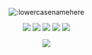 
<p align="center"><img src="https://count.getloli.com/get/@:lowercasenamehere" alt=":lowercasenamehere" /></p>



<p align="center">
  <a href="https://github.com/lowercasenamehere"><img src="https://img.shields.io/badge/python-3670A0?style=for-the-badge&logo=python&logoColor=ffdd54"></a>
  <a href="https://github.com/lowercasenamehere"><img src="https://img.shields.io/badge/javascript-%23323330.svg?style=for-the-badge&logo=javascript&logoColor=%23F7DF1E"></a>
  <a href="https://github.com/lowercasenamehere"><img src="https://img.shields.io/badge/typescript-%23007ACC.svg?style=for-the-badge&logo=typescript&logoColor=white"></a>
  <a href="https://github.com/lowercasenamehere"><img src="https://img.shields.io/badge/Tailwind_CSS-38B2AC?style=for-the-badge&logo=tailwind-css&logoColor=white"></a>
  <a href="https://github.com/lowercasenamehere"><img src="https://img.shields.io/badge/Sass-CC6699?style=for-the-badge&logo=sass&logoColor=white"></a>
  <!-- 
  <a href="https://github.com/lowercasenamehere"><img src="https://img.shields.io/badge/Go-00ADD8?style=for-the-badge&logo=go&logoColor=white"></a>
  <a href="https://github.com.lowercasenamehere"><img src="https://img.shields.io/badge/SvelteKit-FF3E00?style=for-the-badge&logo=Svelte&logoColor=white"></a>
   -->
</p>

<p align="center">
  <!-- 
  <a href="https://github.com/lowercasenamehere"><img src="https://img.shields.io/github/followers/lowercasenamehere?style=for-the-badge"></img></a>
  <a href="https://github.com/lowercasenamehere"><img src="https://img.shields.io/github/stars/lowercasenamehere?style=for-the-badge"></img></a> 
  -->
  <a href="https://secluded.lol"><img src="https://img.shields.io/website?down_message=secluded.lol%20is%20down%21&style=for-the-badge&up_message=secluded.lol%20is%20up%21&url=https%3A%2F%2Fsecluded.lol"></img></a>
</p>
